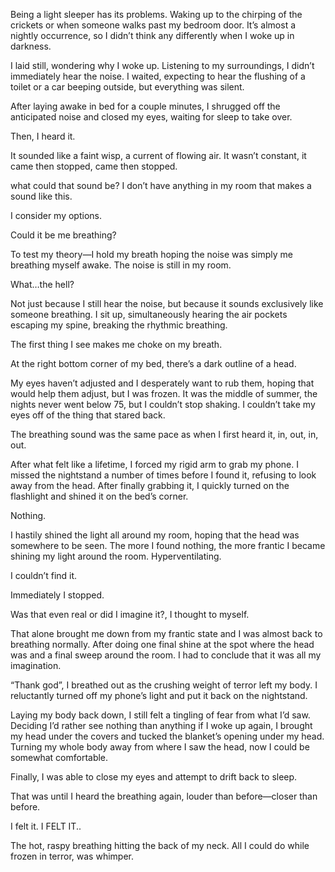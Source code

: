 Being a light sleeper has its problems. Waking up to the chirping of the crickets or when someone walks past my bedroom door. It’s almost a nightly occurrence, so I didn’t think any differently when I woke up in darkness.

I laid still, wondering why I woke up. Listening to my surroundings, I didn’t immediately hear the noise. I waited, expecting to hear the flushing of a toilet or a car beeping outside, but everything was silent.

After laying awake in bed for a couple minutes, I shrugged off the anticipated noise and closed my eyes, waiting for sleep to take over.

Then, I heard it.

It sounded like a faint wisp, a current of flowing air. It wasn’t constant, it came then stopped, came then stopped.

what could that sound be? 
I don’t have anything in my room that makes a sound like this.

I consider my options.

Could it be me breathing?

To test my theory—I hold my breath hoping the noise was simply me breathing myself awake.
The noise is still in my room.

What…the hell?

Not just because I still hear the noise, but because it sounds exclusively like someone breathing. 
I sit up, simultaneously hearing the air pockets escaping my spine, breaking the rhythmic breathing.

The first thing I see makes me choke on my breath.

At the right bottom corner of my bed, there’s a dark outline of a head. 

My eyes haven’t adjusted and I desperately want to rub them, hoping that would help them adjust, but I was frozen. It was the middle of summer, the nights never went below 75, but I couldn’t stop shaking. I couldn’t take my eyes off of the thing that stared back.

The breathing sound was the same pace as when I first heard it, in, out, in, out. 

After what felt like a lifetime, I forced my rigid arm to grab my phone. I missed the nightstand a number of times before I found it, refusing to look away from the head. After finally grabbing it, I quickly turned on the flashlight and shined it on the bed’s corner.

Nothing. 

I hastily shined the light all around my room, hoping that the head was somewhere to be seen. The more I found nothing, the more frantic I became shining my light around the room. Hyperventilating.

I couldn’t find it. 

Immediately I stopped.

Was that even real or did I imagine it?, I thought to myself.

That alone brought me down from my frantic state and I was almost back to breathing normally.
After doing one final shine at the spot where the head was and a final sweep around the room. I had to conclude that it was all my imagination.

“Thank god”, I breathed out as the crushing weight of terror left my body. I reluctantly turned off my phone’s light and put it back on the nightstand. 

Laying my body back down, I still felt a tingling of fear from what I’d saw. Deciding I’d rather see nothing than anything if I woke up again, I brought my head under the covers and tucked the blanket’s opening under my head. Turning my whole body away from where I saw the head, now I could be somewhat comfortable.

Finally, I was able to close my eyes and attempt to drift back to sleep.

That was until I heard the breathing again, louder than before—closer than before. 

I felt it. 
I FELT IT..

The hot, raspy breathing hitting the back of my neck. All I could do while frozen in terror, was whimper.